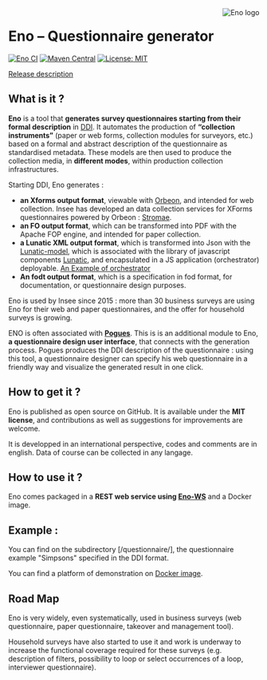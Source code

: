 <img align="right" src="docs/img/eno-logo.png" alt="Eno logo"/>

# Eno – Questionnaire generator

[![Eno CI](https://github.com/InseeFr/Eno/actions/workflows/build-release.yml/badge.svg)](https://github.com/InseeFr/Eno/actions/workflows/build-release.yml)
[![Maven Central](https://maven-badges.herokuapp.com/maven-central/fr.insee.eno/eno-core/badge.svg)](https://maven-badges.herokuapp.com/maven-central/fr.insee.eno/eno-core)
[![License: MIT](https://img.shields.io/badge/License-MIT-blue.svg)](https://opensource.org/licenses/MIT)

[Release description](https://github.com/InseeFr/Eno/tree/master/doc/releases.md)

## What is it ?

**Eno** is a tool that **generates survey questionnaires starting from their formal description** in [DDI](http://ddialliance.org).
It automates the production of **“collection instruments”** (paper or web forms, collection modules for surveyors, etc.) based on a formal and abstract description of the questionnaire as standardised metadata.
These models are then used to produce the collection media, in **different modes**, within production collection infrastructures.

Starting DDI, Eno generates :

- **an Xforms output format**, viewable with [Orbeon](https://www.orbeon.com/), and intended for web collection. Insee has developed an data collection services for XForms questionnaires powered by Orbeon : [Stromae](https://github.com/InseeFr/Stromae).
- **an FO output format**, which can be transformed into PDF with the Apache FOP engine, and intended for paper collection.
- **a Lunatic XML output format**, which is transformed into Json with the [Lunatic-model](https://github.com/InseeFr/Lunatic-model), which is associated with the library of javascript components [Lunatic](https://github.com/InseeFr/Lunatic), and encapsulated in a JS application (orchestrator) deployable. [An Example of orchestrator](https://github.com/InseeFr/Queen)
- **An fodt output format**, which is a specification in fod format, for documentation, or questionnaire design purposes.

Eno is used by Insee since 2015 : more than 30 business surveys are using Eno for their web and paper questionnaires, and the offer for household surveys is growing.

ENO is often associated with [**Pogues**](https://github.com/InseeFr/Pogues). This is is an additional module to Eno, **a questionnaire design user interface**, that connects with the generation process. Pogues produces the DDI description of the questionnaire : using this tool, a questionnaire designer can specify his web questionnaire in a friendly way and visualize the generated result in one click.

## How to get it ?

Eno is published as open source on GitHub. It is available under the **MIT license**, and contributions as well as suggestions for improvements are welcome.

It is developped in an international perspective, codes and comments are in english. Data of course can be collected in any langage.

## How to use it ?

Eno comes packaged in a **REST web service using [Eno-WS](https://github.com/InseeFr/Eno-WS)** and a Docker image.

## Example :

You can find on the subdirectory [/questionnaire/], the questionnaire example "Simpsons" specified in the DDI format.

You can find a platform of demonstration on [Docker image](https://eno.dev.insee.io).

## Road Map

Eno is very widely, even systematically, used in business surveys (web questionnaire, paper questionnaire, takeover and management tool).

Household surveys have also started to use it and work is underway to increase the functional coverage required for these surveys (e.g. description of filters, possibility to loop or select occurrences of a loop, interviewer questionnaire).
